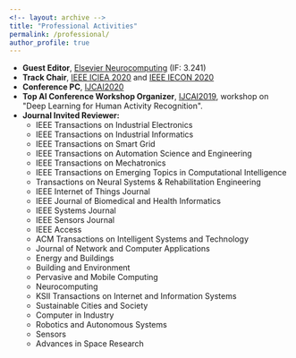 ```yaml
---
<!-- layout: archive -->
title: "Professional Activities"
permalink: /professional/
author_profile: true
---
```

* **Guest Editor**, [Elsevier Neurocomputing](https://www.journals.elsevier.com/neurocomputing) (IF: 3.241)
* **Track Chair**, [IEEE ICIEA 2020](http://www.ieeeiciea.org/2020/) and [IEEE IECON 2020](https://www.iecon2020.org/)
* **Conference PC**, [IJCAI2020](https://ijcai20.org/)
* **Top AI Conference Workshop Organizer**, [IJCAI2019](https://ijcai19.org/), workshop on "Deep Learning for Human Activity Recognition".
* **Journal Invited Reviewer:**
  * IEEE Transactions on Industrial Electronics
  * IEEE Transactions on Industrial Informatics
  * IEEE Transactions on Smart Grid
  * IEEE Transactions on Automation Science and Engineering
  * IEEE Transactions on Mechatronics
  * IEEE Transactions on Emerging Topics in Computational Intelligence
  * Transactions on Neural Systems \& Rehabilitation Engineering 
  * IEEE Internet of Things Journal
  * IEEE Journal of Biomedical and Health Informatics
  * IEEE Systems Journal
  * IEEE Sensors Journal
  * IEEE Access
  * ACM Transactions on Intelligent Systems and Technology
  * Journal of Network and Computer Applications
  * Energy and Buildings
  * Building and Environment
  * Pervasive and Mobile Computing
  * Neurocomputing
  * KSII Transactions on Internet and Information Systems
  * Sustainable Cities and Society
  * Computer in Industry
  * Robotics and Autonomous Systems
  * Sensors
  * Advances in Space Research
 
